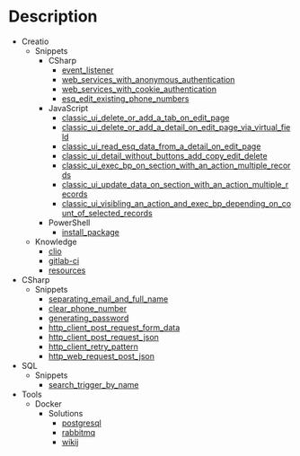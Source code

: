 # Description

* Creatio
  * Snippets
    * CSharp
      * [event_listener](./Creatio/Snippets/CSharp/event_listener.cs)
      * [web_services_with_anonymous_authentication](./Creatio/Snippets/CSharp/web_services_with_anonymous_authentication.cs)
      * [web_services_with_cookie_authentication](./Creatio/Snippets/CSharp/web_services_with_cookie_authentication.cs)
      * [esq_edit_existing_phone_numbers](./Creatio/Snippets/CSharp/esq_edit_existing_phone_numbers.cs)
    * JavaScript
      * [classic_ui_delete_or_add_a_tab_on_edit_page](./Creatio/Snippets/JavaScript/classic_ui_delete_or_add_a_tab_on_edit_page.js)
      * [classic_ui_delete_or_add_a_detail_on_edit_page_via_virtual_field](./Creatio/Snippets/JavaScript/classic_ui_delete_or_add_a_detail_on_edit_page_via_virtual_field.js)
      * [classic_ui_read_esq_data_from_a_detail_on_edit_page](./Creatio/Snippets/JavaScript/classic_ui_read_esq_data_from_a_detail_on_edit_page.js)
      * [classic_ui_detail_without_buttons_add_copy_edit_delete](./Creatio/Snippets/JavaScript/classic_ui_detail_without_buttons_add_copy_edit_delete.js)
      * [classic_ui_exec_bp_on_section_with_an_action_multiple_records](./Creatio/Snippets/JavaScript/classic_ui_exec_bp_on_section_with_an_action_multiple_records.js)
      * [classic_ui_update_data_on_section_with_an_action_multiple_records](./Creatio/Snippets/JavaScript/classic_ui_update_data_on_section_with_an_action_multiple_records.js)
      * [classic_ui_visibling_an_action_and_exec_bp_depending_on_count_of_selected_records](./Creatio/Snippets/JavaScript/classic_ui_visibling_an_action_and_exec_bp_depending_on_count_of_selected_records.js)
    * PowerShell
      * [install_package](./Creatio/Snippets/PowerShell/install_package.ps1)
  * Knowledge
    * [clio](./Creatio/Knowledge/clio.md)
    * [gitlab-ci](./Creatio/Knowledge/gitlab-ci.yml)
    * [resources](./Creatio/Knowledge/resources.md)
* CSharp
  * Snippets
    * [separating_email_and_full_name](./CSharp/Snippets/separating_email_and_full_name.cs)
    * [clear_phone_number](./CSharp/Snippets/clear_phone_number.cs)
    * [generating_password](./CSharp/Snippets/generating_password.cs)
    * [http_client_post_request_form_data](./CSharp/Snippets/http_client_post_request_form_data.cs)
    * [http_client_post_request_json](./CSharp/Snippets/http_client_post_request_json.cs)
    * [http_client_retry_pattern](./CSharp/Snippets/http_client_retry_pattern.cs)
    * [http_web_request_post_json](./CSharp/Snippets/http_web_request_post_json.cs)
* SQL
  * Snippets
    * [search_trigger_by_name](./SQL/Snippets/search_trigger_by_name.sql)
* Tools
  * Docker
    * Solutions
      * [postgresql](./Tools/Docker/Solutions/postgresql/docker-compose.yaml)
      * [rabbitmq](./Tools/Docker/Solutions/rabbitmq/docker-compose.yaml)
      * [wikij](./Tools/Docker/Solutions/wikijs/docker-compose.yaml)
